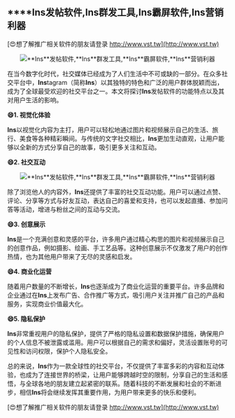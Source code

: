 ## ****Ins**发帖软件,**Ins**群发工具,**Ins**霸屏软件,**Ins**营销利器**

[😍想了解推广相关软件的朋友请登录 http://www.vst.tw](http://www.vst.tw)

 <center><img src="https://vst.tw/MP4/tuiguang/png/0.png" alt="**Ins**发帖软件,**Ins**群发工具,**Ins**霸屏软件,**Ins**营销利器"></center>

在当今数字化时代，社交媒体已经成为了人们生活中不可或缺的一部分。在众多社交平台中，**Ins**tagram（简称**Ins**）以其独特的特色和广泛的用户群体脱颖而出，成为了全球最受欢迎的社交平台之一。本文将探讨**Ins**发帖软件的功能特点以及其对用户生活的影响。

**😄1. 视觉化体验**

**Ins**以视觉化内容为主打，用户可以轻松地通过图片和视频展示自己的生活、旅行、美食等各种精彩瞬间。与传统的文字社交相比，**Ins**更加生动直观，让用户能够以全新的方式分享自己的故事，吸引更多关注和互动。

**😄2. 社交互动**

 <center><img src="https://vst.tw/MP4/tuiguang/png/0.png" alt="**Ins**发帖软件,**Ins**群发工具,**Ins**霸屏软件,**Ins**营销利器"></center>

除了浏览他人的内容外，**Ins**还提供了丰富的社交互动功能。用户可以通过点赞、评论、分享等方式与好友互动，表达自己的喜爱和支持，也可以发起直播、参加问答等活动，增进与粉丝之间的互动与交流。

**😄3. 创意展示**

**Ins**是一个充满创意和灵感的平台，许多用户通过精心构思的图片和视频展示自己的创意作品，例如摄影、绘画、手工艺品等。这种创意展示不仅激发了用户的创作热情，也为其他用户带来了无尽的灵感和启发。

**😄4. 商业化运营**

随着用户数量的不断增长，**Ins**也逐渐成为了商业化运营的重要平台。许多品牌和企业通过在**Ins**上发布广告、合作推广等方式，吸引用户关注并推广自己的产品和服务，实现商业价值最大化。

**😄5. 隐私保护**

**Ins**非常重视用户的隐私保护，提供了严格的隐私设置和数据保护措施，确保用户的个人信息不被泄露或滥用。用户可以根据自己的需求和偏好，灵活设置账号的可见性和访问权限，保护个人隐私安全。

总的来说，**Ins**作为一款全球性的社交平台，不仅提供了丰富多彩的内容和互动体验，也成为了连接世界的桥梁，让用户能够跨越时空的限制，分享自己的生活和感悟，与全球各地的朋友建立起紧密的联系。随着科技的不断发展和社会的不断进步，相信**Ins**将会继续发挥其重要作用，为用户带来更多的快乐和便利。

[😍想了解推广相关软件的朋友请登录 http://www.vst.tw](http://www.vst.tw)



